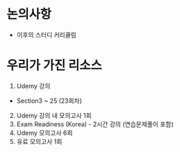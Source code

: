 # 논의사항
- 이후의 스터디 커리큘럼

# 우리가 가진 리소스
1. Udemy 강의
  - Section3 ~ 25 (23회차)
2. Udemy 강의 내 모의고사 1회
3. Exam Readiness (Korea) - 2시간 강의 (연습문제풀이 포함)
4. Udemy 모의고사 6회
6. 유료 모의고사 1회